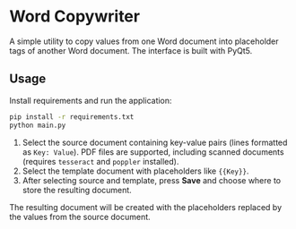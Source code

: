 # Word Copywriter

A simple utility to copy values from one Word document into placeholder tags of another Word document. The interface is built with PyQt5.

## Usage

Install requirements and run the application:

```bash
pip install -r requirements.txt
python main.py
```

1. Select the source document containing key-value pairs (lines formatted as `Key: Value`). PDF files are supported, including scanned documents (requires `tesseract` and `poppler` installed).
2. Select the template document with placeholders like `{{Key}}`.
3. After selecting source and template, press **Save** and choose where to store the resulting document.

The resulting document will be created with the placeholders replaced by the values from the source document.
